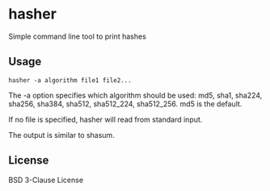 # hasher

Simple command line tool to print hashes

## Usage

```
hasher -a algorithm file1 file2...
```

The -a option specifies which algorithm should be used: md5, sha1, sha224, sha256, sha384, sha512, sha512_224, sha512_256. md5 is the default.

If no file is specified, hasher will read from standard input.

The output is similar to shasum.

## License

BSD 3-Clause License

